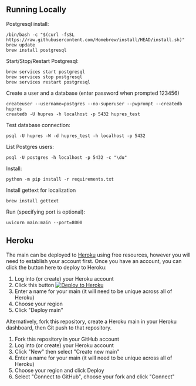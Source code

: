 ## Running Locally

Postgresql install:

    /bin/bash -c "$(curl -fsSL https://raw.githubusercontent.com/Homebrew/install/HEAD/install.sh)"
    brew update
    brew install postgresql

Start/Stop/Restart Postgresql:
    
    brew services start postgresql
    brew services stop postgresql
    brew services restart postgresql

Create a user and a database (enter password when prompted 123456)

    createuser --username=postgres --no-superuser --pwprompt --createdb hupres
    createdb -U hupres -h localhost -p 5432 hupres_test

Test database connection:

    psql -U hupres -W -d hupres_test -h localhost -p 5432

List Postgres users:

    psql -U postgres -h localhost -p 5432 -c "\du"

Install:

    python -m pip install -r requirements.txt

Install gettext for localization

    brew install gettext

Run (specifying port is optional):

    uvicorn main:main --port=8000


## Heroku

The main can be deployed to [Heroku](https://heroku.com) using free resources, however you will need to establish your
account first. Once you have an account, you can click the button here to deploy to Heroku:

1. Log into (or create) your Heroku account
2. Click this button [![Deploy to Heroku](https://www.herokucdn.com/deploy/button.svg)](https://heroku.com/deploy?template=https://github.com/bennylope/python-deployments-hello-world)
3. Enter a name for your main (it will need to be unique across all of Heroku)
4. Choose your region
5. Click "Deploy main"

Alternatively, fork this repository, create a Heroku main in your Heroku dashboard, then Git push to that repository.

1. Fork this repository in your GitHub account
1. Log into (or create) your Heroku account
2. Click "New" then select "Create new main"
3. Enter a name for your main (it will need to be unique across all of Heroku)
4. Choose your region and click Deploy
5. Select "Connect to GitHub", choose your fork and click "Connect"
